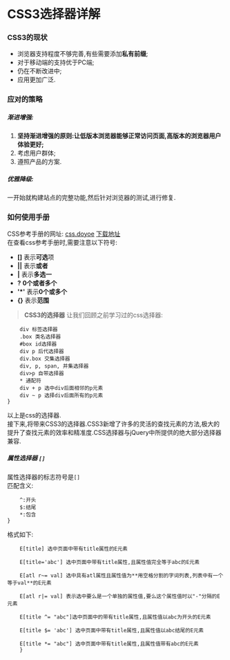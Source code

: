# CSS3选择器详解

### CSS3的现状
- 浏览器支持程度不够完善,有些需要添加**私有前缀**;
- 对于移动端的支持优于PC端;
- 仍在不断改进中;
- 应用更加广泛.  

### 应对的策略
##### 渐进增强:
1. **坚持渐进增强的原则:让低版本浏览器能够正常访问页面,高版本的浏览器用户体验更好;**
2. 考虑用户群体;
3. 遵照产品的方案.  

##### 优雅降级:
一开始就构建站点的完整功能,然后针对浏览器的测试,进行修复.

### 如何使用手册
CSS参考手册的网址: [css.doyoe](https://css.doyoe.com/)
[下载地址](http://download.csdn.net/download/smyhvae/10243974)  
在查看css参考手册时,需要注意以下符号:
- **[]** 表示**可选**项
- **||** 表示**或者**
- **|** 表示**多选一**
- **?** **0个或者多个**
- **'*'** 表示**0个或多个**
- **{}** 表示**范围**
  
> **CSS3的选择器**
让我们回顾之前学习过的css选择器:
```{
    div 标签选择器
    .box 类名选择器
    #box id选择器
    div p 后代选择器
    div.box 交集选择器
    div, p, span, 并集选择器
    div>p 自带选择器
    * 通配符
    div + p 选中div后面相邻的p元素
    div ~ p 选择div后面所有的p元素
}
```
以上是css的选择器.  
接下来,将带来CSS3的选择器.CSS3新增了许多的灵活的查找元素的方法,极大的提升了查找元素的效率和精准度.CSS选择器与jQuery中所提供的绝大部分选择器兼容.  

##### 属性选择器 `[]`
属性选择器的标志符号是`[]`  
匹配含义:
```{
    ^:开头
    $:结尾
    *:包含
}
```
格式如下:
```{
    E[title] 选中页面中带有title属性的E元素  

    E[title='abc'] 选中页面中带有title属性,且属性值完全等于abc的E元素  

    E[atl r~= val] 选中具有atl属性且属性值为**用空格分割的字词列表,列表中有一个等于val**的E元素  

    E[atl r|= val] 表示选中要么是一个单独的属性值,要么这个属性值时以"-"分隔的E元素  

    E[title ^= "abc"]选中页面中的带有title属性,且属性值以abc为开头的E元素  

    E[title $= 'abc'] 选中页面中带有title属性,且属性值以abc结尾的E元素  

    E[title *= "abc"] 选中页面中带有title属性,且属性值带有abc的E元素
    }
```
